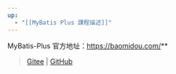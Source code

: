 ```yaml
---
up:
  - "[[MyBatis Plus 課程描述]]"
---
```

MyBatis-Plus 官方地址：https://baomidou.com/**

> [Gitee](https://gitee.com/baomidou/mybatis-plus) | [GitHub](https://github.com/baomidou/mybatis-plus)